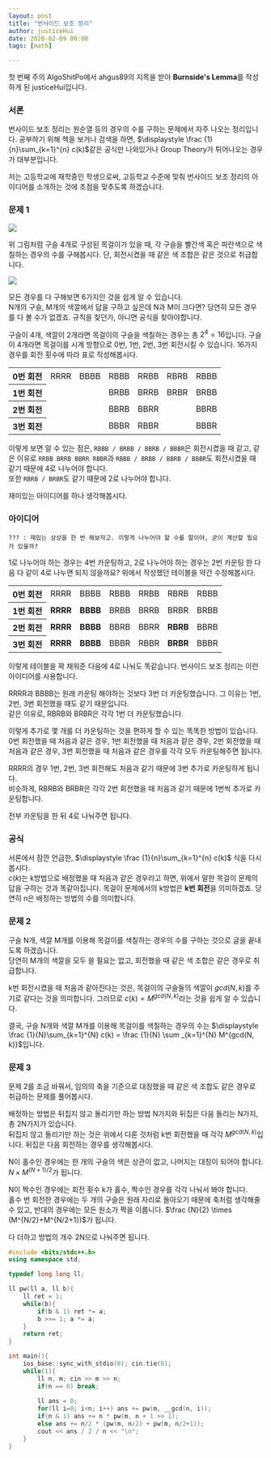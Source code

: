 ```yaml
---
layout: post
title: "번사이드 보조 정리"
author: justiceHui
date: 2020-02-09 00:00
tags: [math]

---
```


 

첫 번째 주의 AlgoShitPo에서 ahgus89의 지목을 받아 **Burnside's Lemma**를 작성하게 된 justiceHui입니다.

### 서론

번사이드 보조 정리는 원순열 등의 경우의 수를 구하는 문제에서 자주 나오는 정리입니다. 공부하기 위해 책을 보거나 검색을 하면, $\displaystyle \frac {1}{n}\sum_{k=1}^{n} c(k)$같은 공식만 나와있거나 Group Theory가 튀어나오는 경우가 대부분입니다.

저는 고등학교에 재학중인 학생으로써, 고등학교 수준에 맞춰 번사이드 보조 정리의 아이디어를 소개하는 것에 초점을 맞추도록 하겠습니다.

### 문제 1

![](https://i.imgur.com/RFrzEFb.png)

위 그림처럼 구슬 4개로 구성된 목걸이가 있을 때, 각 구슬을 빨간색 혹은 파란색으로 색칠하는 경우의 수를 구해봅시다. 단, 회전시켰을 때 같은 색 조합은 같은 것으로 취급합니다.

![](https://i.imgur.com/0LVTzcp.png)

모든 경우를 다 구해보면 6가지인 것을 쉽게 알 수 있습니다.<br>N개의 구슬, M개의 색깔에서 답을 구하고 싶은데 N과 M이 크다면? 당연히 모든 경우를 다 볼 수가 없겠죠. 규칙을 찾던가, 아니면 공식을 찾아야합니다.

구슬이 4개, 색깔이 2개라면 목걸이의 구슬을 색칠하는 경우는 총 $2^4 = 16$입니다. 구슬이 4개라면 목걸이를 시계 방향으로 0번, 1번, 2번, 3번 회전시킬 수 있습니다. 16가지 경우를 회전 횟수에 따라 표로 작성해봅시다.

<table>
    <tr> <th>0번 회전</th> <td>RRRR</td> <td>BBBB</td> <td>RBBB</td> <td>RRBB</td> <td>RBRB</td> <td>RBBB</td> </tr>
    <tr> <th>1번 회전</th> <td></td> <td></td> <td>BRBB</td> <td>BRRB</td> <td>BRBR</td> <td>BRBB</td> </tr>
    <tr> <th>2번 회전</th> <td></td> <td></td> <td>BBRB</td> <td>BBRR</td> <td></td> <td>BBRB</td> </tr>
    <tr> <th>3번 회전</th> <td></td> <td></td> <td>BBBR</td> <td>RBBR</td> <td></td> <td>BBBR</td> </tr>
</table>

이렇게 보면 알 수 있는 점은, `RBBB / BRBB / BBRB / BBBR`은 회전시켰을 때 같고, 같은 이유로 `RRBB BRRB BBRR RBBR`과 `RBBB / BRBB / BBRB / BBBR`도 회전시켰을 때 같기 때문에 4로 나누어야 합니다.<br>또한 `RBRB / BRBR`도 같기 때문에 2로 나누어야 합니다.

재미있는 아이디어를 하나 생각해봅시다.

### 아이디어

`??? : 재밌는 상상을 한 번 해보자고. 이렇게 나누어야 할 수를 말이야, 굳이 계산할 필요가 있을까?`

1로 나누어야 하는 경우는 4번 카운팅하고, 2로 나누어야 하는 경우는 2번 카운팅 한 다음 다 같이 4로 나누면 되지 않을까요? 위에서 작성했던 테이블을 약간 수정해봅시다.

<table>
    <tr> <th>0번 회전</th> <td>RRRR</td> <td>BBBB</td> <td>RBBB</td> <td>RRBB</td> <td>RBRB</td> <td>RBBB</td> </tr>
    <tr> <th>1번 회전</th> <td><b>RRRR</b></td> <td><b>BBBB</b></td> <td>BRBB</td> <td>BRRB</td> <td>BRBR</td> <td>BRBB</td> </tr>
    <tr> <th>2번 회전</th> <td><b>RRRR</b></td> <td><b>BBBB</b></td> <td>BBRB</td> <td>BBRR</td> <td><b>RBRB</b></td> <td>BBRB</td> </tr>
    <tr> <th>3번 회전</th> <td><b>RRRR</b></td> <td><b>BBBB</b></td> <td>BBBR</td> <td>RBBR</td> <td><b>BRBR</b></td> <td>BBBR</td> </tr>
</table>

이렇게 테이블을 꽉 채워준 다음에 4로 나눠도 똑같습니다. 번사이드 보조 정리는 이런 아이디어를 사용합니다.

RRRR과 BBBB는 원래 카운팅 해야하는 것보다 3번 더 카운팅했습니다. 그 이유는 1번, 2번, 3번 회전했을 때도 같기 때문입니다.<br>같은 이유로, RBRB와 BRBR은 각각 1번 더 카운팅했습니다.

이렇게 추가로 몇 개를 더 카운팅하는 것을 편하게 할 수 있는 똑똑한 방법이 있습니다.<br>0번 회전했을 때 처음과 같은 경우, 1번 회전했을 때 처음과 같은 경우, 2번 회전했을 때 처음과 같은 경우, 3번 회전했을 때 처음과 같은 경우를 각각 모두 카운팅해주면 됩니다.

RRRR의 경우 1번, 2번, 3번 회전해도 처음과 같기 때문에 3번 추가로 카운팅하게 됩니다.<br>비슷하게, RBRB와 BRBR은 각각 2번 회전했을 때 처음과 같기 때문에 1번씩 추가로 카운팅합니다.

전부 카운팅을 한 뒤 4로 나눠주면 됩니다.

### 공식

서론에서 잠깐 언급한, $\displaystyle \frac {1}{n}\sum_{k=1}^{n} c(k)$ 식을 다시 봅시다.<br>$c(k)$는 k방법으로 배정했을 때 처음과 같은 경우라고 하면, 위에서 말한 목걸이 문제의 답을 구하는 것과 똑같아집니다. 목걸이 문제에서의 k방법은 **k번 회전**을 의미하겠죠. 당연히 n은 배정하는 방법의 수를 의미합니다.

### 문제 2

구슬 N개, 색깔 M개를 이용해 목걸이를 색칠하는 경우의 수를 구하는 것으로 글을 끝내도록 하겠습니다.<br>당연히 M개의 색깔을 모두 쓸 필요는 없고, 회전했을 때 같은 색 조합은 같은 경우로 취급합니다.

k번 회전시켰을 때 처음과 같아진다는 것은, 목걸이의 구슬들의 색깔이 $gcd(N, k)$를 주기로 같다는 것을 의미합니다. 그러므로 $c(k) = M^{gcd(N, k)}$라는 것을 쉽게 알 수 있습니다.

결국, 구슬 N개와 색깔 M개를 이용해 목걸이를 색칠하는 경우의 수는 $\displaystyle \frac {1}{N}\sum_{k=1}^{N} c(k) = \frac {1}{N} \sum _{k=1}^{N} M^{gcd(N, k)}$입니다.

### 문제 3

문제 2를 조금 바꿔서, 임의의 축을 기준으로 대칭했을 때 같은 색 조합도 같은 경우로 취급하는 문제를 풀어봅시다.

배정하는 방법은 뒤집지 않고 돌리기만 하는 방법 N가지와 뒤집은 다음 돌리는 N가지, 총 2N가지가 있습니다.<br>뒤집지 않고 돌리기만 하는 것은 위에서 다룬 것처럼 k번 회전했을 때 각각 $M^{gcd(N, k)}$입니다. 뒤집은 다음 회전하는 경우를 생각해봅시다.

N이 홀수인 경우에는 한 개의 구슬의 색은 상관이 없고, 나머지는 대칭이 되어야 합니다. $N \times M^{(N+1)/2}$가 됩니다.

N이 짝수인 경우에는 회전 횟수 k가 홀수, 짝수인 경우를 각각 나눠서 봐야 합니다.<br>홀수 번 회전한 경우에는 두 개의 구슬은 원래 자리로 돌아오기 때문에 축처럼 생각해줄 수 있고, 반대의 경우에는 모든 원소가 짝을 이룹니다. $\frac {N}{2} \times (M^{N/2}+M^{N/2+1})$가 됩니다.

다 더하고 방법의 개수 2N으로 나눠주면 됩니다.

```cpp
#include <bits/stdc++.h>
using namespace std;

typedef long long ll;

ll pw(ll a, ll b){
	ll ret = 1;
	while(b){
		if(b & 1) ret *= a;
		b >>= 1; a *= a;
	}
	return ret;
}

int main(){
	ios_base::sync_with_stdio(0); cin.tie(0);
	while(1){
		ll n, m; cin >> m >> n;
		if(n == 0) break;
		
		ll ans = 0;
		for(ll i=0; i<n; i++) ans += pw(m, __gcd(n, i));
		if(n & 1) ans += n * pw(m, n + 1 >> 1);
		else ans += n/2 * (pw(m, n/2) + pw(m, n/2+1));
		cout << ans / 2 / n << "\n";
	}
}
```

